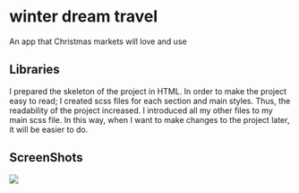 

<h1>winter dream travel</h1>
An app that Christmas markets will love and use

<h2>Libraries</h2>
I prepared the skeleton of the project in HTML. In order to make the project easy to read; I created scss files for each section and main styles. Thus, the readability of the project increased. I introduced all my other files to my main scss file. In this way, when I want to make changes to the project later, it will be easier to do.

<h2>ScreenShots</h2>

![](wınterdreamtravel.gif)
